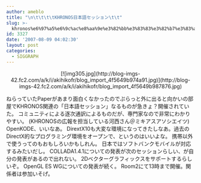 ```yaml
---
author: ameblo
title: "\n\t\t\t\tKHRONOS日本語セッション\t\t"
slug: >-
  khronos%e6%97%a5%e6%9c%ac%e8%aa%9e%e3%82%bb%e3%83%83%e3%82%b7%e3%83%a7%e3%83%b3
id: 3327
date: '2007-08-09 04:02:30'
layout: post
categories:
  - SIGGRAPH
---
```


<div align="center">[![img305.jpg](http://blog-imgs-42.fc2.com/a/k/i/akihikofr/blog_import_4f5649b974a91.jpg)](http://blog-imgs-42.fc2.com/a/k/i/akihikofr/blog_import_4f5649b987876.jpg)</div>

ねらっていたPaperがあまり面白くなかったのでぷらっと外に出ると向かいの部屋でKHRONOS関連の「日本語セッション」なるものが急きょ？開催されていた。 コミュニティによる逐次通訳によるものだが、専門家なので非常にわかりやすい。 (KHRONOSの広報を担当している河西さん＠ミキアスアソシエイツ) OpenKODE、いいなあ。 DirextX10も大変な環境になってきたしなあ。過去のDirectX的なプログラミング環境をオープンで、というのはいいよな。 携帯以外で使うってのもおもしろいかもしれん。 日本ではソフトバンクモバイルが対応するみたいだし。 COLLADA1.4.1についての発表が次のセッションらしい、が自分の発表があるので出れない。 2Dベクターグラフィックスをサポートするらしいぞ。 OpenGL ES WGについての発表が続く。 Room2にて13時まで開催。関係者は参加いそげ。